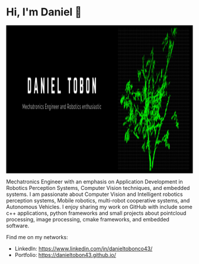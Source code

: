 # Hi, I'm Daniel 👋
<img src="./banner.png" align="center" height="400" width="720"><br>

Mechatronics Engineer with an emphasis on Application Development in Robotics Perception Systems, Computer Vision techniques, and embedded systems. I am passionate about Computer Vision and Intelligent robotics perception systems, Mobile robotics, multi-robot cooperative systems, and Autonomous Vehicles. I enjoy sharing my work on GitHub with include some c++ applications, python frameworks and small projects about pointcloud processing, image processing, cmake frameworks, and embedded software. 

Find me on my networks:

- LinkedIn: https://www.linkedin.com/in/danieltobonco43/
- Portfolio: https://danieltobon43.github.io/


<!--
**danielTobon43/danielTobon43** is a ✨ _special_ ✨ repository because its `README.md` (this file) appears on your GitHub profile.

Here are some ideas to get you started:

- 🔭 I’m currently working on ...
- 🌱 I’m currently learning ...
- 👯 I’m looking to collaborate on ...
- 🤔 I’m looking for help with ...
- 💬 Ask me about ...
- 📫 How to reach me: ...
- 😄 Pronouns: ...
- ⚡ Fun fact: ...
-->
